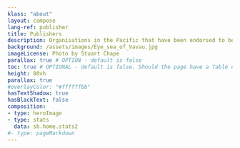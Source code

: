 ```yaml
---
klass: "about"
layout: compose
lang-ref: publisher
title: Publishers
description: Organisations in the Pacific that have been endorsed to be data publishers
background: /assets/images/Eye_sea_of_Vavau.jpg
imageLicense: Photo by Stuart Chape
parallax: true # OPTION - default is false
toc: true # OPTIONAL - default is false. Should the page have a Table of Contents
height: 80vh
parallax: true
#overlayColor: "#ffffffbb"
hasTextShadow: true
hasBlackText: false
composition:
- type: heroImage
- type: stats
  data: sb.home.stats2
#- type: pageMarkdown
---
```

